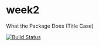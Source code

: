 # week2
What the Package Does (Title Case)

[![Build Status](https://travis-ci.org/Milcat/week2.svg?branch=master)](https://travis-ci.org/Milcat/week2)

